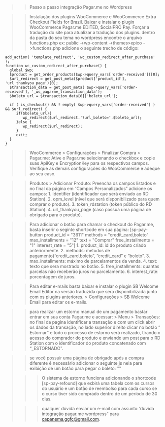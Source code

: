 >>Passo a passo integração Pagar.me no Wordpress

>>Instalação dos plugins WooCommerce e WooCommerce Extra Checkout Fields for Brazil.
>>Baixar e instalar o plugin WooCommerce Pagar.me EDITED, $ocialPRÓ Pay.
>>Forçar a tradução do site para atualizar a tradução dos plugins.
  dentro da pasta do seu tema no wordpress encontre o arquivo functions.php
	ex: public ->wp-content ->themes>epico ->functions.php
	adicione o seguinte trecho de código:

    add_action( 'template_redirect', 'wc_custom_redirect_after_purchase' );
    function wc_custom_redirect_after_purchase() {
      global $wp;
      $product = get_order_products($wp->query_vars['order-received'])[0];
      $url_redirect = get_post_meta($product['product_id'], 'url_thankyou_page')[0];
      $transaction_data = get_post_meta( $wp->query_vars['order-received'], '_wc_pagarme_transaction_data');
      $boleto_url = $transaction_data[0]['boleto_url'];

      if ( is_checkout() && ! empty( $wp->query_vars['order-received'] ) && $url_redirect) {
         if($boleto_url){
            wp_redirect($url_redirect.'?url_boleto='.$boleto_url);
         }else {
            wp_redirect($url_redirect);
         }
         exit;
      }
    }

>> WooCommerce > Configurações > Finalizar Compra > Pagar.me: Ative o Pagar.me selecionando o checkbox e copie suas ApiKey e EncryptionKey para os respectivos campos.
   Verifique as demais configurações do WooCommerce e adeque ao seu caso.

>> Produtos > Adicionar Produto: Preencha os campos listados e no final da página em “Campos Personalizados” adicione os campos:
    1. identifier (identificador que será enviado ao RD Station).
    2. opm_level (nível que será disponibilizado para quem comprar o produto).
    3. token_rdstation (token público do RD Station).
    4. url_thankyou_page (caso possua uma página de obrigado para o produto).

>>Para adicionar o botão para chamar o checkout do Pagar.me, basta inserir o seginte shortcode em sua página: [sp-pay-button product_id = "3611" methods = "credit_card,boleto" max_installments = "12" text = "Comprar" free_installments = "1" interest_rate = "5"]
    1. product_id: id do produto criado anteriormente.
    2. methods: metodos de pagamento(“credit_card,boleto”, “credit_card” e “boleto”.
    3. max_installments: máximo de parcelamentos da venda.
    4. text: texto que sera mostrado no botão.
    5. free_installments: quantas parcelas não receberão juros no parcelamento.
    6. interest_rate: porcentagem de juros.

>>Para editar e-mails basta baixar e instalar o plugin SB Welcome Email Editor na versão traduzida que sera disponibilizada junto com os plugins anteriores.
    > Configurações > SB Welcome Email para editar os e-mails.

>>para realizar um estorno manual de um pagamento bastar entrar em sua conta Pagar.me e acessar: > Menu > Transações: no final da pagina identificar a transação e com um click abrir os dados da transação, no lado superior direito clicar no botão “ Estornar” e todo o processo de estorno será realizado, tirando o acesso do comprador do produto e enviando um post para o RD Station com o identificador do produto concatenado com “_ESTORNADO”.

>>se você possuir uma página de obrigado após a compra diferente é necessário adicionar o seguinte js nela para exibição de um botão para pegar o boleto:
  > "<script>
  >  function getParameterByName(name, url) {
  >      if (!url) url = window.location.href;
  >      name = name.replace(/[\[\]]/g, "\\$&");
  >      var regex = new RegExp("[?&]" + name + "(=([^&#]*)|&|#|$)"),
  >          results = regex.exec(url);
  >      if (!results) return null;
  >      if (!results[2]) return '';
  >      return decodeURIComponent(results[2].replace(/\+/g, " "));
  >  }
  >
  >  if(getParameterByName('url_boleto')){
  >    var btn = document.createElement("BUTTON");
  >    var t = document.createTextNode("CLICK ME");
  >    btn.appendChild(t);
  >    document.getElementById("le_body_row_2_col_1_el_1").appendChild(btn);
  >  }
  >  </script>"

>>O sistema de estorno funciona adicionando o shortcode [sp-pay-refound] que exbirá uma tabela com os cursos do usuário e um botão de reembolso para cada curso se o curso tiver sido comprado dentro de um período de 30 dias.

>>qualquer dúvida enviar um e-mail com assunto “duvida integração pagar.me wordpress” para capanema.ggfc@gmail.com.

